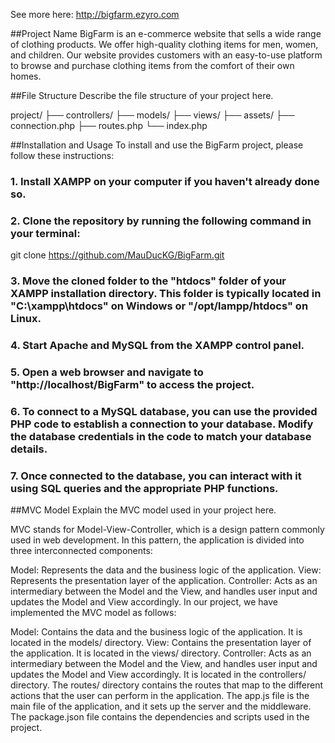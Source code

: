See more here: http://bigfarm.ezyro.com

##Project Name
BigFarm is an e-commerce website that sells a wide range of clothing products. We offer high-quality clothing items for men, women, and children. Our website provides customers with an easy-to-use platform to browse and purchase clothing items from the comfort of their own homes.

##File Structure
Describe the file structure of your project here.

project/
├── controllers/
├── models/
├── views/
├── assets/
├── connection.php
├── routes.php
└── index.php

##Installation and Usage
To install and use the BigFarm project, please follow these instructions:

### 1. Install XAMPP on your computer if you haven't already done so.

### 2. Clone the repository by running the following command in your terminal:

git clone https://github.com/MauDucKG/BigFarm.git

### 3. Move the cloned folder to the "htdocs" folder of your XAMPP installation directory. This folder is typically located in "C:\xampp\htdocs" on Windows or "/opt/lampp/htdocs" on Linux.

### 4. Start Apache and MySQL from the XAMPP control panel.

### 5. Open a web browser and navigate to "http://localhost/BigFarm" to access the project.

### 6. To connect to a MySQL database, you can use the provided PHP code to establish a connection to your database. Modify the database credentials in the code to match your database details.

### 7. Once connected to the database, you can interact with it using SQL queries and the appropriate PHP functions.

##MVC Model
Explain the MVC model used in your project here.

MVC stands for Model-View-Controller, which is a design pattern commonly used in web development. In this pattern, the application is divided into three interconnected components:

Model: Represents the data and the business logic of the application.
View: Represents the presentation layer of the application.
Controller: Acts as an intermediary between the Model and the View, and handles user input and updates the Model and View accordingly.
In our project, we have implemented the MVC model as follows:

Model: Contains the data and the business logic of the application. It is located in the models/ directory.
View: Contains the presentation layer of the application. It is located in the views/ directory.
Controller: Acts as an intermediary between the Model and the View, and handles user input and updates the Model and View accordingly. It is located in the controllers/ directory.
The routes/ directory contains the routes that map to the different actions that the user can perform in the application. The app.js file is the main file of the application, and it sets up the server and the middleware. The package.json file contains the dependencies and scripts used in the project.

